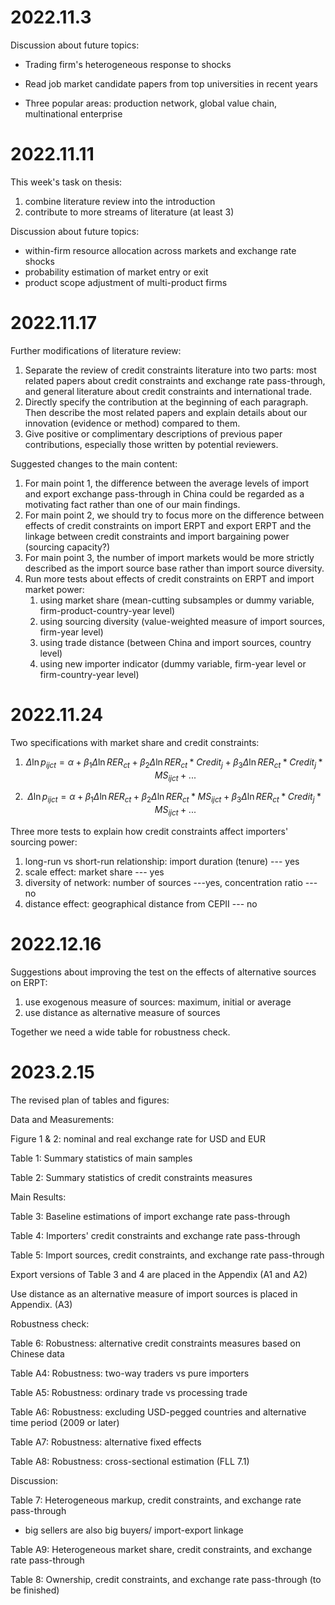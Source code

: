 # 2022.11.3

Discussion about future topics: 

- Trading firm's heterogeneous response to shocks
- Read job market candidate papers from top universities in recent years

- Three popular areas: production network, global value chain, multinational enterprise

# 2022.11.11

This week's task on thesis:

1. combine literature review into the introduction
2. contribute to more streams of literature (at least 3)

Discussion about future topics: 

- within-firm resource allocation across markets and exchange rate shocks
- probability estimation of market entry or exit
- product scope adjustment of multi-product firms

# 2022.11.17

Further modifications of literature review:

1. Separate the review of credit constraints literature into two parts: most related papers about credit constraints and exchange rate pass-through, and general literature about credit constraints and international trade.
2. Directly specify the contribution at the beginning of each paragraph. Then describe the most related papers and explain details about our innovation (evidence or method) compared to them.
3. Give positive or complimentary descriptions of previous paper contributions, especially those written by potential reviewers.

Suggested changes to the main content:

1. For main point 1, the difference between the average levels of import and export exchange pass-through in China could be regarded as a motivating fact rather than one of our main findings.
2. For main point 2, we should try to focus more on the difference between effects of credit constraints on import ERPT and export ERPT and the linkage between credit constraints and import bargaining power (sourcing capacity?)
3. For main point 3, the number of import markets would be more strictly described as the import source base rather than import source diversity.
4. Run more tests about effects of credit constraints on ERPT and import market power:
   1. using market share (mean-cutting subsamples or dummy variable, firm-product-country-year level)
   2. using sourcing diversity (value-weighted measure of import sources, firm-year level) 
   3. using trade distance (between China and import sources, country level)
   4. using new importer indicator (dummy variable, firm-year level or firm-country-year level)

# 2022.11.24

Two specifications with market share and credit constraints:

1. $$
   \Delta \ln p_{ijct}=\alpha+\beta_{1} \Delta \ln RER_{ct}+\beta_{2} \Delta \ln RER_{ct} * Credit_{j}+\beta_{3} \Delta \ln RER_{ct} * Credit_{j}*MS_{ijct}+...
   $$

2. $$
   \Delta \ln p_{ijct}=\alpha+\beta_{1} \Delta \ln RER_{ct}+\beta_{2} \Delta \ln RER_{ct} * MS_{ijct}+\beta_{3} \Delta \ln RER_{ct} * Credit_{j}*MS_{ijct}+...
   $$

Three more tests to explain how credit constraints affect importers' sourcing power:

1. long-run vs short-run relationship: import duration (tenure) --- yes
2. scale effect: market share --- yes
3. diversity of network: number of sources ---yes, concentration ratio --- no
4. distance effect: geographical distance from CEPII --- no

# 2022.12.16

Suggestions about improving the test on the effects of alternative sources on ERPT:

1. use exogenous measure of sources: maximum, initial or average
2. use distance as alternative measure of sources

Together we need a wide table for robustness check.

# 2023.2.15

The revised plan of tables and figures:

Data and Measurements:

Figure 1 & 2: nominal and real exchange rate for USD and EUR

Table 1: Summary statistics of main samples

Table 2: Summary statistics of credit constraints measures

Main Results:

Table 3: Baseline estimations of import exchange rate pass-through

Table 4: Importers' credit constraints and exchange rate pass-through

Table 5: Import sources, credit constraints, and exchange rate pass-through

Export versions of Table 3 and 4 are placed in the Appendix (A1 and A2)

Use distance as an alternative measure of import sources is placed in Appendix. (A3)

Robustness check:

Table 6: Robustness: alternative credit constraints measures based on Chinese data

Table A4: Robustness: two-way traders vs pure importers

Table A5: Robustness: ordinary trade vs processing trade

Table A6: Robustness: excluding USD-pegged countries and alternative time period (2009 or later)

Table A7: Robustness: alternative fixed effects

Table A8: Robustness: cross-sectional estimation (FLL 7.1)

Discussion:

Table 7: Heterogeneous markup, credit constraints, and exchange rate pass-through 

- big sellers are also big buyers/ import-export linkage

Table A9: Heterogeneous market share, credit constraints, and exchange rate pass-through

Table 8: Ownership, credit constraints, and exchange rate pass-through (to be finished)
